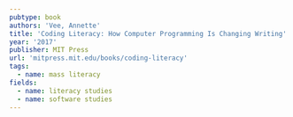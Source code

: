```yaml
---
pubtype: book
authors: 'Vee, Annette'
title: 'Coding Literacy: How Computer Programming Is Changing Writing'
year: '2017'
publisher: MIT Press
url: 'mitpress.mit.edu/books/coding-literacy'
tags:
  - name: mass literacy
fields:
  - name: literacy studies
  - name: software studies
---
```

